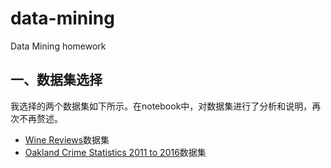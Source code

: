# data-mining
Data Mining homework

## 一、数据集选择

我选择的两个数据集如下所示。在notebook中，对数据集进行了分析和说明，再次不再赘述。

* [Wine Reviews](https://www.kaggle.com/zynicide/wine-reviews)数据集
* [Oakland Crime Statistics 2011 to 2016](https://www.kaggle.com/datasets/cityofoakland/oakland-crime-statistics-2011-to-2016)数据集


